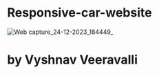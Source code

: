 # Responsive-car-website 




![Web capture_24-12-2023_184449_](https://github.com/vyshnavveeravalli/Responsive-car-website/assets/97904310/e2c0239d-5a02-40a1-ae25-3d04d5bc96ab)



# by Vyshnav Veeravalli
